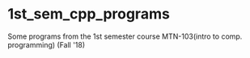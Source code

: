 # 1st_sem_cpp_programs
Some programs from the 1st semester course MTN-103(intro to comp. programming) (Fall '18)
